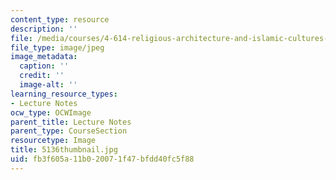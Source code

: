 ```yaml
---
content_type: resource
description: ''
file: /media/courses/4-614-religious-architecture-and-islamic-cultures-fall-2002/fb3f605a11b020071f47bfdd40fc5f88_5136thumbnail.jpg
file_type: image/jpeg
image_metadata:
  caption: ''
  credit: ''
  image-alt: ''
learning_resource_types:
- Lecture Notes
ocw_type: OCWImage
parent_title: Lecture Notes
parent_type: CourseSection
resourcetype: Image
title: 5136thumbnail.jpg
uid: fb3f605a-11b0-2007-1f47-bfdd40fc5f88
---
```

